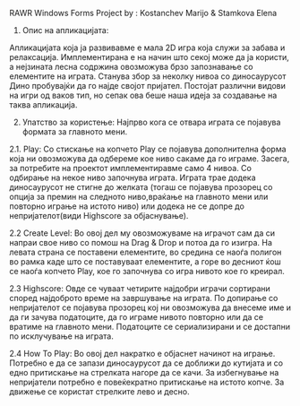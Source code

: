 RAWR
Windows Forms Project by : Kostanchev Marijo & Stamkova Elena

1.	Опис на апликацијата:

Апликацијата која ја развивавме е мала 2D игра која служи за забава и релаксација. Имплементирана е на начин што секој може да ја користи, а нејзината лесна содржина овозможува брзо запознавање со елементите на играта. Станува збор за неколку нивоа со диносаурусот Дино пробувајќи да го најде својот пријател. Постојат различни видови на игри од ваков тип, но сепак ова беше наша идеја за создавање на таква апликација.


2.	Упатство за користење:
Најпрво кога се отвара играта се појавува формата за главното мени.
 



2.1.	Play:
Со стискање на копчето Play се појавува дополнителна форма која ни овозможува да одбереме кое ниво сакаме да го играме. Засега, за потребите на проектот имплементиравме само 4 нивоа. Со одбирање на некое ниво започнува играта. Играта трае додека диносаурусот не стигне до желката (тогаш се појавува прозорец со опција за премин на следното ниво,враќање на главното мени или повторно играње на истото ниво) или додека не се допре до непријателот(види Highscore за објаснување).

2.2 Create Level:
Во овој дел му овозможуваме  на играчот сам да си напраи свое ниво со помош на Drag & Drop и потоа да го изигра. На левата страна се поставени елементите, во средина се наоѓа полигон во рамка каде што се поставуваат елементите, а горе во десниот ќош се наоѓа копчето Play, кое го започнува со игра нивото кое го креирал.

2.3 Highscore:
Овде се чуваат четирите најдобри играчи сортирани според најдоброто време на завршување на играта. По допирање со непријателот се појавува прозорец кој ни овозможува да внесеме име и да ги зачува податоците, да го играме нивото повторно или да се вратиме на главното мени. Податоците се сериализирани и се достапни по исклучување на играта.

2.4 How To Play:
Во овој дел накратко е објаснет начинот на играње. Потребно е да се запази диносаурусот да се доближи до кутијата и со едно притискање на стрелката нагоре да се качи. За избегнување на непријатели потребно е повеќекратно притискање на истото копче. За движење се користат стрелките лево и десно.


